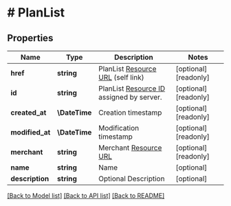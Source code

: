 # # PlanList

## Properties

Name | Type | Description | Notes
------------ | ------------- | ------------- | -------------
**href** | **string** | PlanList [Resource URL](#section/Overview/Values) (self link) | [optional] [readonly]
**id** | **string** | PlanList [Resource ID](#section/Overview/Values) assigned by server. | [optional] [readonly]
**created_at** | **\DateTime** | Creation timestamp | [optional] [readonly]
**modified_at** | **\DateTime** | Modification timestamp | [optional] [readonly]
**merchant** | **string** | Merchant [Resource URL](#section/Overview/Values) | [optional] [readonly]
**name** | **string** | Name | [optional]
**description** | **string** | Optional Description | [optional]

[[Back to Model list]](../../README.md#models) [[Back to API list]](../../README.md#endpoints) [[Back to README]](../../README.md)
